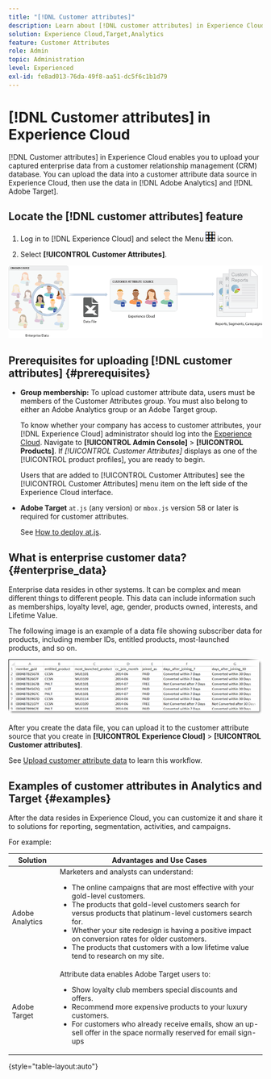 ```yaml
---
title: "[!DNL Customer attributes]"
description: Learn about [!DNL customer attributes] in Experience Cloud. Discover how to upload customer attribute data for use in Adobe Analytics and Adobe Target.
solution: Experience Cloud,Target,Analytics
feature: Customer Attributes
role: Admin
topic: Administration
level: Experienced
exl-id: fe8ad013-76da-49f8-aa51-dc5f6c1b1d79
---
```

# [!DNL Customer attributes] in Experience Cloud

[!DNL Customer attributes] in Experience Cloud enables you to upload your captured enterprise data from a customer relationship management (CRM) database. You can upload the data into a customer attribute data source in Experience Cloud, then use the data in [!DNL Adobe Analytics] and [!DNL Adobe Target].  

## Locate the [!DNL customer attributes] feature

1. Log in to [!DNL Experience Cloud] and select the Menu ![menu](assets/menu-icon.png) icon.

1. Select **[!UICONTROL Customer Attributes]**.

![Customer attributes overview](assets/custom_reports.png)

## Prerequisites for uploading [!DNL customer attributes] {#prerequisites}

* **Group membership:** To upload customer attribute data, users must be members of the Customer Attributes group. You must also belong to either an Adobe Analytics group or an Adobe Target group.

  To know whether your company has access to customer attributes, your [!DNL Experience Cloud] administrator should log into the [Experience Cloud](https://experience.adobe.com). Navigate to **[!UICONTROL Admin Console]** > **[!UICONTROL Products]**. If *[!UICONTROL Customer Attributes]* displays as one of the [!UICONTROL product profiles], you are ready to begin.

  Users that are added to [!UICONTROL Customer Attributes] see the [!UICONTROL Customer Attributes] menu item on the left side of the Experience Cloud interface.

* **Adobe Target** `at.js` (any version) or `mbox.js` version 58 or later is required for customer attributes.

  See [How to deploy at.js](https://experienceleague.adobe.com/docs/target-dev/developer/client-side/overview.html).

## What is enterprise customer data? {#enterprise_data}

Enterprise data resides in other systems. It can be complex and mean different things to different people. This data can include information such as memberships, loyalty level, age, gender, products owned, interests, and Lifetime Value.

The following image is an example of a data file showing subscriber data for products, including member IDs, entitled products, most-launched products, and so on.

![What is enterprise customer data?](assets/01_crs_usecase.png)

After you create the data file, you can upload it to the customer attribute source that you create in **[!UICONTROL Experience Cloud]** > **[!UICONTROL Customer attributes]**.

See [Upload customer attribute data](t-crs-usecase.md) to learn this workflow.

## Examples of customer attributes in Analytics and Target {#examples}

After the data resides in Experience Cloud, you can customize it and share it to solutions for reporting, segmentation, activities, and campaigns.

For example:

| Solution | Advantages and Use Cases |
|--- |--- |
|Adobe Analytics|Marketers and analysts can understand:<ul><li>The online campaigns that are most effective with your gold-level customers.</li><li>The products that gold-level customers search for versus products that platinum-level customers search for.</li><li>Whether your site redesign is having a positive impact on conversion rates for older customers.</li><li>The products that customers with a low lifetime value tend to research on my site.</li></ul>|
|Adobe Target|Attribute data enables Adobe Target users to:<ul><li>Show loyalty club members special discounts and offers.</li><li>Recommend more expensive products to your luxury customers.</li><li>For customers who already receive emails, show an up-sell offer in the space normally reserved for email sign-ups</li></ul>|

{style="table-layout:auto"}
